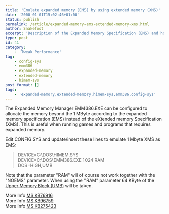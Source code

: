 ```yaml
---
title: 'Emulate expanded memory (EMS) by using extended memory (XMS)'
date: '2000-01-01T15:02:46+01:00'
status: publish
permalink: /article/expanded-memory-ems-extended-memory-xms.html
author: Snakefoot
excerpt: 'Description of the Expanded Memory Specification (EMS) and how to use Emm386.exe to emulate XMS as EMS.'
type: post
id: 41
category:
    - 'Tweak Performance'
tag:
    - config-sys
    - emm386
    - expanded-memory
    - extended-memory
    - himem-sys
post_format: []
tags:
    - 'expanded-memory,extended-memory,himem-sys,emm386,config-sys'
---
```

The Expanded Memory Manager EMM386.EXE can be configured to allocate the memory beyond the 1 MByte according to the expanded memory specification (EMS) instead of the eXtended memory Specification (XMS). This is useful when running games and programs that requires expanded memory.  
  
 Edit CONFIG.SYS and update/insert these lines to emulate 1 Mbyte XMS as EMS:

> DEVICE=C:\\DOS\\HIMEM.SYS  
>  DEVICE=C:\\DOS\\EMM386.EXE 1024 RAM  
>  DOS=HIGH,UMB

 Note that the parameter "RAM" will of course not work together with the "NOEMS" parameter. When using the "RAM" parameter 64 KByte of the [Upper Memory Block (UMB)](/article/upper-memory-block-umb.html) will be taken.  
  
 More Info [MS KB76916](http://support.microsoft.com/kb/76916 "Size of Expanded Memory Pool Adjusted [Q76916]")  
 More Info [MS KB96759](http://support.microsoft.com/kb/96759 "No Expanded Memory Available After Installing EMM386.EXE [Q96759]")  
 More Info [MS KB275423](http://support.microsoft.com/kb/275423 "Cannot Configure Expanded Memory Support for an MS-DOS-Based Program [Q275423]")  